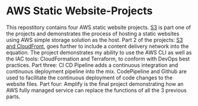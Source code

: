 # AWS Static Website-Projects
This repostitory contains four AWS static website projects. [S3](https://github.com/KimAdrian1/AWS-Static-Website-Projects/tree/76a90ab58c49c1dd560e1ebc05f5b1e3e7599dd2/S3) is part one of the projects and demonstrates the process of hosting a static websites using AWS simple storage solution as the host. Part 2 of the projects: [S3 and CloudFront](https://github.com/KimAdrian1/AWS-Static-Website-Projects/tree/1d4188abde7409249b806436a42770d8caae895a/S3%20and%20CloudFront), goes further to include a content delivery network into the equation. The project demonstrates my ability to use the AWS CLI as well as the IAC tools: CloudFormation and Terraform, to conform with DevOps best practices. Part three: CI CD Pipeline adds a continuous integration and continuous deployment pipeline into the mix. CodePipeline and Github are used to facilitate the continuous deployment of code changes to the website files. Part four: Amplify is the final project demonstrating how an AWS fully managed service can replace the functions of all the 3 previous parts.
